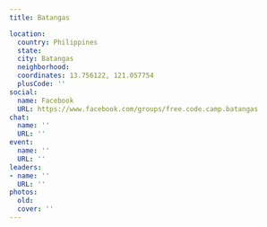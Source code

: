 ```yaml
---
title: Batangas

location:
  country: Philippines
  state: 
  city: Batangas
  neighborhood: 
  coordinates: 13.756122, 121.057754
  plusCode: ''
social:
  name: Facebook
  URL: https://www.facebook.com/groups/free.code.camp.batangas
chat:
  name: ''
  URL: ''
event:
  name: ''
  URL: ''
leaders:
- name: ''
  URL: ''
photos:
  old: 
  cover: ''
---
```

